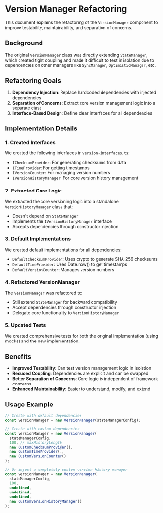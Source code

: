 # Version Manager Refactoring

This document explains the refactoring of the `VersionManager` component to improve testability, maintainability, and separation of concerns.

## Background

The original `VersionManager` class was directly extending `StateManager`, which created tight coupling and made it difficult to test in isolation due to dependencies on other managers like `SyncManager`, `OptimisticManager`, etc.

## Refactoring Goals

1. **Dependency Injection**: Replace hardcoded dependencies with injected dependencies
2. **Separation of Concerns**: Extract core version management logic into a separate class
3. **Interface-Based Design**: Define clear interfaces for all dependencies

## Implementation Details

### 1. Created Interfaces

We created the following interfaces in `version-interfaces.ts`:

- `IChecksumProvider`: For generating checksums from data
- `ITimeProvider`: For getting timestamps
- `IVersionCounter`: For managing version numbers
- `IVersionHistoryManager`: For core version history management

### 2. Extracted Core Logic

We extracted the core versioning logic into a standalone `VersionHistoryManager` class that:

- Doesn't depend on `StateManager`
- Implements the `IVersionHistoryManager` interface
- Accepts dependencies through constructor injection

### 3. Default Implementations

We created default implementations for all dependencies:

- `DefaultChecksumProvider`: Uses crypto to generate SHA-256 checksums
- `DefaultTimeProvider`: Uses Date.now() to get timestamps
- `DefaultVersionCounter`: Manages version numbers

### 4. Refactored VersionManager

The `VersionManager` was refactored to:

- Still extend `StateManager` for backward compatibility
- Accept dependencies through constructor injection
- Delegate core functionality to `VersionHistoryManager`

### 5. Updated Tests

We created comprehensive tests for both the original implementation (using mocks) and the new implementation.

## Benefits

- **Improved Testability**: Can test version management logic in isolation
- **Reduced Coupling**: Dependencies are explicit and can be swapped
- **Better Separation of Concerns**: Core logic is independent of framework concerns
- **Enhanced Maintainability**: Easier to understand, modify, and extend

## Usage Example

```typescript
// Create with default dependencies
const versionManager = new VersionManager(stateManagerConfig);

// Create with custom dependencies
const versionManager = new VersionManager(
  stateManagerConfig,
  100, // maxHistoryLength
  new CustomChecksumProvider(),
  new CustomTimeProvider(),
  new CustomVersionCounter()
);

// Or inject a completely custom version history manager
const versionManager = new VersionManager(
  stateManagerConfig,
  100,
  undefined,
  undefined,
  undefined,
  new CustomVersionHistoryManager()
);
```
